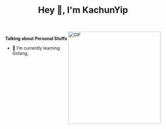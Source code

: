 <h1 align="center"> Hey 👋, I'm KachunYip </h1>

<br />
<br />

 <img align="right" alt="GIF" src="https://media.giphy.com/media/836HiJc7pgzy8iNXCn/giphy.gif" width="300"/>
 
 **Talking about Personal Stuffs**
 - 🌱 I’m currently learning Golang;

<br />
